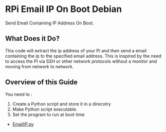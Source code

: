 # RPi Email IP On Boot Debian

Send Email Containing IP Address On Boot. 

## What Does it Do?

This code will extract the ip address of your Pi and then send a email containing the ip to the specified email address. This is inspired by the need to access the Pi via SSH or other network protocols without a monitor and moving from network to network. 

## Overview of this Guide 

You need to :
  1. Create a Python script and store it in a direcotry 
  2. Make Python script executable.
  3. Set the program to run at boot time 

- [EmailIP.py](/root/raspberrypi/RaspberryPiPrj/EmailIP/EmailIP.py)
